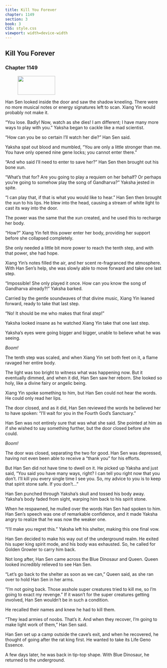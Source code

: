 ```yaml
---
title: Kill You Forever
chapter: 1149
section: 3
book: 3
CSS: style.css
viewport: width=device-width
---
```


## Kill You Forever

### Chapter 1149

<figure>
	<img src="../Images/gem.gif" alt="" id="gem" width="120" height="60" />
</figure>

Han Sen looked inside the door and saw the shadow kneeling. There were no more musical notes or energy signatures left to scan. Xiang Yin would probably not make it.

“You lose. Badly! Now, watch as she dies! I am different; I have many more ways to play with you.” Yaksha began to cackle like a mad scientist.

“How can you be so certain I’ll watch her die?” Han Sen said.

Yaksha spat out blood and mumbled, “You are only a little stronger than me. You have only opened nine gene locks; you cannot enter there.”

“And who said I’ll need to enter to save her?” Han Sen then brought out his bone xun.

“What’s that for? Are you going to play a requiem on her behalf? Or perhaps you’re going to somehow play the song of Gandharva?” Yaksha jested in spite.

“I can play that, if that is what you would like to hear.” Han Sen then brought the xun to his lips. He blew into the head, causing a stream of white light to cast its way into the door.

The power was the same that the xun created, and he used this to recharge her body.

“How?” Xiang Yin felt this power enter her body, providing her support before she collapsed completely.

She only needed a little bit more power to reach the tenth step, and with that power, she had hope.

Xiang Yin’s notes filled the air, and her scent re-fragranced the atmosphere. With Han Sen’s help, she was slowly able to move forward and take one last step.

“Impossible! She only played it once. How can you know the song of Gandharva already?!” Yaksha barked.

Carried by the gentle soundwaves of that divine music, Xiang Yin leaned forward, ready to take that last step.

“No! It should be me who makes that final step!”

Yaksha looked insane as he watched Xiang Yin take that one last step.

Yaksha’s eyes were going bigger and bigger, unable to believe what he was seeing.

*Boom!*

The tenth step was scaled, and when Xiang Yin set both feet on it, a flame ravaged her entire body.

The light was too bright to witness what was happening now. But it eventually dimmed, and when it did, Han Sen saw her reborn. She looked so holy, like a divine fairy or angelic being.

Xiang Yin spoke something to him, but Han Sen could not hear the words. He could only read her lips.

The door closed, and as it did, Han Sen reviewed the words he believed her to have spoken: “I’ll wait for you in the Fourth God’s Sanctuary.”

Han Sen was not entirely sure that was what she said. She pointed at him as if she wished to say something further, but the door closed before she could.

*Boom!*

The door was closed, separating the two for good. Han Sen was depressed, having not even been able to receive a “thank you” for his efforts.

But Han Sen did not have time to dwell on it. He picked up Yaksha and just said, “You said you have many ways, right? I can tell you right now that you don’t. I’ll kill you every single time I see you. So, my advice to you is to keep that spirit stone safe. If you don’t…”

Han Sen punched through Yaksha’s skull and tossed his body away. Yaksha’s body faded from sight, warping him back to his spirit stone.

When he respawned, he mulled over the words Han Sen had spoken to him. Han Sen’s speech was one of remarkable confidence, and it made Yaksha angry to realize that he was now the weaker one.

“I’ll make you regret this.” Yaksha left his shelter, making this one final vow.

Han Sen decided to make his way out of the underground realm. He exited his super king spirit mode, and his body was exhausted. So, he called for Golden Growler to carry him back.

Not long after, Han Sen came across the Blue Dinosaur and Queen. Queen looked incredibly relieved to see Han Sen.

“Let’s go back to the shelter as soon as we can,” Queen said, as she ran over to hold Han Sen in her arms.

“I’m not going back. Those asshole super creatures tried to kill me, so I’m going to exact my revenge.” If it wasn’t for the super creatures getting involved, Han Sen wouldn’t be in such a condition.

He recalled their names and knew he had to kill them.

“They lead armies of noobs. That’s it. And when they recover, I’m going to make light work of them,” Han Sen said.

Han Sen set up a camp outside the cave’s exit, and when he recovered, he thought of going after the rat king first. He wanted to take its Life Geno Essence.

A few days later, he was back in tip-top shape. With Blue Dinosaur, he returned to the underground.
